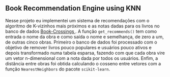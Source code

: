## Book Recommendation Engine using KNN

Nesse projeto eu implementei um sistema de recomendações com o algoritmo de K-vizinhos mais próximos e as notas dadas para os livros no banco de dados [Book-Crossings ](http://www2.informatik.uni-freiburg.de/~cziegler/BX/).
A função `get_recommends()` tem como entrada o nome da obra e como saída o nome e semelhança, de zero a um, de outras cinco obras.
Primeiro o banco de dados foi processado com o objetivo de remover livros pouco populares e usuários pouco ativos e depois transformado numa tabela esparsa, fazendo com que cada obra vire um vetor n-dimensional com a nota dada por todos os usuários.
Enfim, a distância entre obras foi obtida calculando o cosseno entre vetores com a função `NearestNeighbors` do pacote `scikit-learn`.
